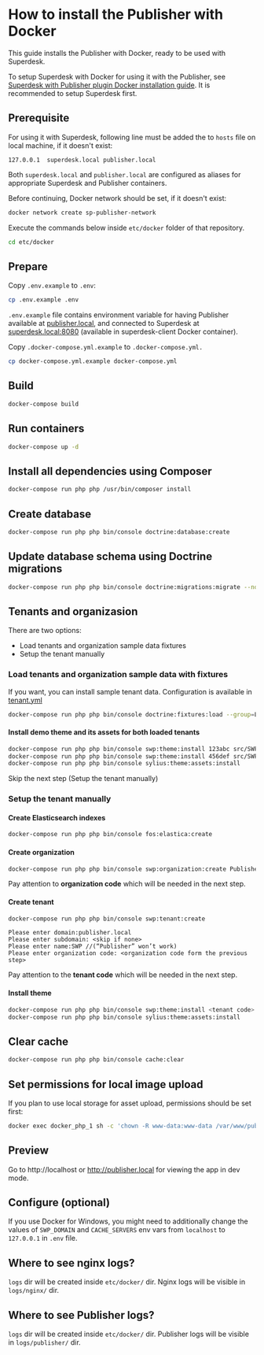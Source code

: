 # How to install the Publisher with Docker

This guide installs the Publisher with Docker, ready to be used with Superdesk. 

To setup Superdesk with Docker for using it with the Publisher, see [Superdesk with Publisher plugin Docker installation guide](Superdesk.md). It is recommended to setup Superdesk first.

## Prerequisite

For using it with Superdesk, following line must be added the to `hosts` file on local machine, if it doesn't exist:

```
127.0.0.1  superdesk.local publisher.local
```


Both ```superdesk.local``` and ```publisher.local``` are configured as aliases for appropriate Superdesk and Publisher containers.

Before continuing, Docker network should be set, if it doesn't exist:

```bash
docker network create sp-publisher-network
```


Execute the commands below inside `etc/docker` folder of that repository.

```bash
cd etc/docker
```

## Prepare

Copy `.env.example` to `.env`:

```bash
cp .env.example .env
```

`.env.example` file contains environment variable for having Publisher available at [publisher.local](http://publisher.local), and connected to Superdesk at [superdesk.local:8080](http://superdesk.local:8080) (available in superdesk-client Docker container). 

Copy `.docker-compose.yml.example` to `.docker-compose.yml.`

```bash
cp docker-compose.yml.example docker-compose.yml
```

## Build

```bash
docker-compose build
```

## Run containers

```bash
docker-compose up -d
```

## Install all dependencies using Composer

```bash
docker-compose run php php /usr/bin/composer install
```

## Create database

```bash
docker-compose run php php bin/console doctrine:database:create
```

## Update database schema using Doctrine migrations

```bash
docker-compose run php php bin/console doctrine:migrations:migrate --no-interaction 
```

## Tenants and organizasion

There are two options:
* Load tenants and organization sample data fixtures
* Setup the tenant manually

### Load tenants and organization sample data with fixtures

If you want, you can install sample tenant data. Configuration is available in  [tenant.yml](src/SWP/Bundle/FixturesBundle/Resources/fixtures/ORM/dev/tenant.yml)

```bash
docker-compose run php php bin/console doctrine:fixtures:load --group=LoadTenantsData
```


#### Install demo theme and its assets for both loaded tenants

```bash
docker-compose run php php bin/console swp:theme:install 123abc src/SWP/Bundle/FixturesBundle/Resources/themes/DefaultTheme/ -f -p
docker-compose run php php bin/console swp:theme:install 456def src/SWP/Bundle/FixturesBundle/Resources/themes/DefaultTheme/ -f -p
docker-compose run php php bin/console sylius:theme:assets:install
```

Skip the next step (Setup the tenant manually)

### Setup the tenant manually

#### Create Elasticsearch indexes

```bash
docker-compose run php php bin/console fos:elastica:create
```

#### Create organization

```bash
docker-compose run php php bin/console swp:organization:create Publisher
```

Pay attention to **organization code** which will be needed in the next step.

#### Create tenant

```bash
docker-compose run php php bin/console swp:tenant:create
```

```
Please enter domain:publisher.local
Please enter subdomain: <skip if none>
Please enter name:SWP //(“Publisher” won’t work)
Please enter organization code: <organization code form the previous step>
```

Pay attention to the **tenant code** which will be needed in the next step.

#### Install theme

```bash
docker-compose run php php bin/console swp:theme:install <tenant code> src/SWP/Bundle/FixturesBundle/Resources/themes/DefaultTheme/ -f --activate
docker-compose run php php bin/console sylius:theme:assets:install
```

## Clear cache

```bash
docker-compose run php php bin/console cache:clear
```

## Set permissions for local image upload

If you plan to use local storage for asset upload, permissions should be set first:

```bash
docker exec docker_php_1 sh -c 'chown -R www-data:www-data /var/www/publisher/public/uploads'
```

## Preview

Go to http://localhost or http://publisher.local for viewing the app in dev mode.

## Configure (optional)

If you use Docker for Windows, you might need to additionally 
change the values of `SWP_DOMAIN` and `CACHE_SERVERS` env vars from `localhost` to `127.0.0.1` in `.env` file.

## Where to see nginx logs?

`logs` dir will be created inside `etc/docker/` dir. Nginx logs will be visible in `logs/nginx/` dir.

## Where to see Publisher logs?

`logs` dir will be created inside `etc/docker/` dir. Publisher logs will be visible in `logs/publisher/` dir.

